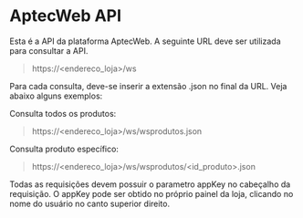 # AptecWeb API
Esta é a API da plataforma AptecWeb. A seguinte URL deve ser utilizada para consultar a API.
> https://<endereco_loja>/ws

Para cada consulta, deve-se inserir a extensão .json no final da URL. Veja abaixo alguns exemplos:

Consulta todos os produtos:
> https://<endereco_loja>/ws/wsprodutos.json

Consulta produto específico:
> https://<endereco_loja>/ws/wsprodutos/<id_produto>.json

Todas as requisições devem possuir o parametro appKey no cabeçalho da requisição. O appKey pode ser obtido no próprio painel da loja, clicando no nome do usuário no canto superior direito.
